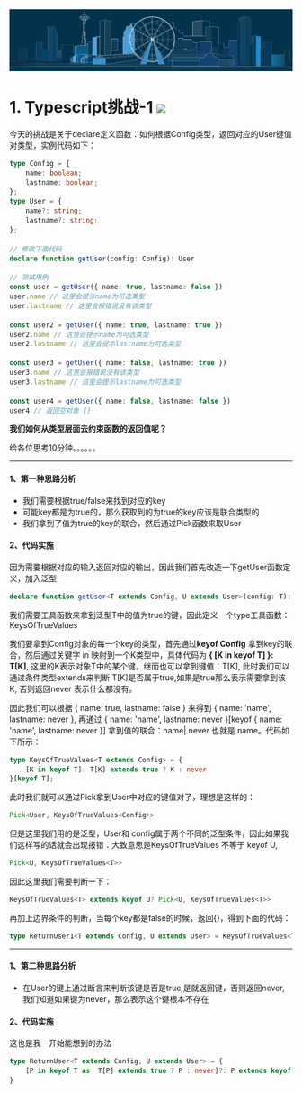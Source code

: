 <img src="https://raw.githubusercontent.com/HelloGGX/Front-End-question/master/pics/typescript-banner.png"/>

# 1. Typescript挑战-1 <img src="https://img.shields.io/badge/typescript-%E4%B8%AD%E7%BA%A7-blue"/>

今天的挑战是关于declare定义函数：如何根据Config类型，返回对应的User键值对类型，实例代码如下：

```typescript
type Config = {
    name: boolean;
    lastname: boolean;
};
type User = {
    name?: string;
    lastname?: string;
};

// 修改下面代码
declare function getUser(config: Config): User

// 测试用例
const user = getUser({ name: true, lastname: false })
user.name // 这里会提示name为可选类型
user.lastname // 这里会报错说没有该类型

const user2 = getUser({ name: true, lastname: true })
user2.name // 这里会提示name为可选类型
user2.lastname // 这里会提示lastname为可选类型

const user3 = getUser({ name: false, lastname: true })
user3.name // 这里会报错说没有该类型
user3.lastname // 这里会提示lastname为可选类型

const user4 = getUser({ name: false, lastname: false })
user4 // 返回空对象 {}

```
**我们如何从类型层面去约束函数的返回值呢？**

给各位思考10分钟。。。。。。

***
#### 1、第一种思路分析

- 我们需要根据true/false来找到对应的key
- 可能key都是为true的，那么获取到的为true的key应该是联合类型的
- 我们拿到了值为true的key的联合，然后通过Pick函数来取User

#### 2、代码实施

因为需要根据对应的输入返回对应的输出，因此我们首先改造一下getUser函数定义，加入泛型

```typescript
declare function getUser<T extends Config, U extends User>(config: T): User
```
我们需要工具函数来拿到泛型T中的值为true的键，因此定义一个type工具函数：KeysOfTrueValues

我们要拿到Config对象的每一个key的类型，首先通过**keyof Config** 拿到key的联合，然后通过关键字 in 映射到一个K类型中，具体代码为 **{ [K in keyof T] }: T[K]**, 这里的K表示对象T中的某个键，继而也可以拿到键值：T[K], 此时我们可以通过条件类型extends来判断 T[K]是否属于true,如果是true那么表示需要拿到该K, 否则返回never 表示什么都没有。

因此我们可以根据 { name: true, lastname: false } 来得到 { name: 'name', lastname: never }, 再通过 { name: 'name', lastname: never }[keyof  { name: 'name', lastname: never }] 拿到值的联合：name| never 也就是 name。代码如下所示：

```typescript
type KeysOfTrueValues<T extends Config> = {
    [K in keyof T]: T[K] extends true ? K : never
}[keyof T];
```

此时我们就可以通过Pick拿到User中对应的键值对了，理想是这样的：

```typescript
Pick<User, KeysOfTrueValues<Config>>
```
但是这里我们用的是泛型，User和 config属于两个不同的泛型条件，因此如果我们这样写的话就会出现报错：大致意思是KeysOfTrueValues<T> 不等于 keyof U,

```typescript
Pick<U, KeysOfTrueValues<T>>
```
因此这里我们需要判断一下：

```typescript
KeysOfTrueValues<T> extends keyof U? Pick<U, KeysOfTrueValues<T>>
```
再加上边界条件的判断，当每个key都是false的时候，返回{}，得到下面的代码：

```typescript
type ReturnUser1<T extends Config, U extends User> = KeysOfTrueValues<T> extends never? {}:  KeysOfTrueValues<T> extends keyof U? Pick<U, KeysOfTrueValues<T>>: {}
```

***
#### 1、第二种思路分析

- 在User的键上通过断言来判断该键是否是true,是就返回键，否则返回never, 我们知道如果键为never，那么表示这个键根本不存在


#### 2、代码实施

这也是我一开始能想到的办法

```typescript
type ReturnUser<T extends Config, U extends User> = {
    [P in keyof T as  T[P] extends true ? P : never]?: P extends keyof U? U[P]: never
}
```
